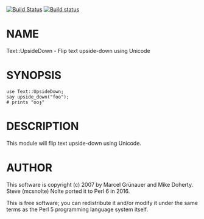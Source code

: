 [![Build Status](https://travis-ci.org/mcsnolte/Text-UpsideDown.svg?branch=master)](https://travis-ci.org/mcsnolte/Text-UpsideDown) [![Build status](https://ci.appveyor.com/api/projects/status/3wku27w96mrhdujx?svg=true)](https://ci.appveyor.com/project/mcsnolte/text-upsidedown)

NAME
====

Text::UpsideDown - Flip text upside-down using Unicode

SYNOPSIS
========

    use Text::UpsideDown;
    say upside_down("foo");
    # prints "ooɟ"

DESCRIPTION
===========

This module will flip text upside-down using Unicode.

AUTHOR
======

This software is copyright (c) 2007 by Marcel Grünauer and Mike Doherty. Steve (mcsnolte) Nolte ported it to Perl 6 in 2016.

This is free software; you can redistribute it and/or modify it under the same terms as the Perl 5 programming language system itself.
